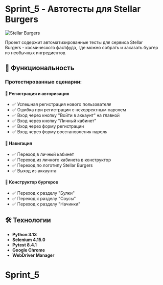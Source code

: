 # Sprint_5 - Автотесты для Stellar Burgers

![Stellar Burgers](https://stellarburgers.education-services.ru/)

Проект содержит автоматизированные тесты для сервиса Stellar Burgers - космического фастфуда, где можно собрать и заказать бургер из необычных ингредиентов.

## 🚀 Функциональность

### Протестированные сценарии:

#### 🔐 Регистрация и авторизация
- ✅ Успешная регистрация нового пользователя
- ✅ Ошибка при регистрации с некорректным паролем
- ✅ Вход через кнопку "Войти в аккаунт" на главной
- ✅ Вход через кнопку "Личный кабинет"
- ✅ Вход через форму регистрации
- ✅ Вход через форму восстановления пароля

#### 🧭 Навигация
- ✅ Переход в личный кабинет
- ✅ Переход из личного кабинета в конструктор
- ✅ Переход по логотипу Stellar Burgers
- ✅ Выход из аккаунта

#### 🍔 Конструктор бургеров
- ✅ Переход к разделу "Булки"
- ✅ Переход к разделу "Соусы" 
- ✅ Переход к разделу "Начинки"

## 🛠 Технологии

- **Python 3.13**
- **Selenium 4.15.0**
- **Pytest 8.4.1**
- **Google Chrome**
- **WebDriver Manager**
# Sprint_5
 
